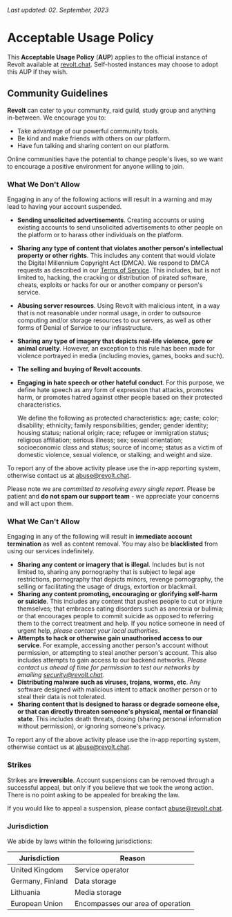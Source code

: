 _Last updated: 02. September, 2023_

# Acceptable Usage Policy

This **Acceptable Usage Policy** (**AUP**) applies to the official instance of Revolt available at [revolt.chat](http://revolt.chat). Self-hosted instances may choose to adopt this AUP if they wish.

## Community Guidelines

**Revolt** can cater to your community, raid guild, study group and anything in-between. We encourage you to:

- Take advantage of our powerful community tools.
- Be kind and make friends with others on our platform.
- Have fun talking and sharing content on our platform.

Online communities have the potential to change people's lives, so we want to encourage a positive environment for anyone willing to join.

### What We Don't Allow

Engaging in any of the following actions will result in a warning and may lead to having your account suspended.

- **Sending unsolicited advertisements**. Creating accounts or using existing accounts to send unsolicited advertisements to other people on the platform or to harass other individuals on the platform.
- **Sharing any type of content that violates another person's intellectual property or other rights**. This includes any content that would violate the Digital Millennium Copyright Act (DMCA). We respond to DMCA requests as described in our [Terms of Service](https://revolt.chat/terms). This includes, but is not limited to, hacking, the cracking or distribution of pirated software, cheats, exploits or hacks for our or another company or person's service.
- **Abusing server resources**. Using Revolt with malicious intent, in a way that is not reasonable under normal usage, in order to outsource computing and/or storage resources to our servers, as well as other forms of Denial of Service to our infrastructure.
- **Sharing any type of imagery that depicts real-life violence, gore or animal cruelty**. However, an exception to this rule has been made for violence portrayed in media (including movies, games, books and such).
- **The selling and buying of Revolt accounts**.
- **Engaging in hate speech or other hateful conduct**. For this purpose, we define hate speech as any form of expression that attacks, promotes harm, or promotes hatred against other people based on their protected characteristics.

  We define the following as protected characteristics: age; caste; color; disability; ethnicity; family responsibilities; gender; gender identity; housing status; national origin; race; refugee or immigration status; religious affiliation; serious illness; sex; sexual orientation; socioeconomic class and status; source of income; status as a victim of domestic violence, sexual violence, or stalking; and weight and size.

To report any of the above activity please use the in-app reporting system, otherwise contact us at [abuse@revolt.chat](mailto:abuse@revolt.chat).

Please note we are _committed to resolving every single report_. Please be patient and **do not spam our support team** - we appreciate your concerns and will act upon them.

### What We Can't Allow

Engaging in any of the following will result in **immediate account termination** as well as content removal. You may also be **blacklisted** from using our services indefinitely.

- **Sharing any content or imagery that is illegal**. Includes but is not limited to, sharing any pornography that is subject to legal age restrictions, pornography that depicts minors, revenge pornography, the selling or facilitating the usage of drugs, extortion or blackmail.
- **Sharing any content promoting, encouraging or glorifying self-harm or suicide**. This includes any content that pushes people to cut or injure themselves; that embraces eating disorders such as anorexia or bulimia; or that encourages people to commit suicide as opposed to referring them to the correct treatment and help. If you notice someone in need of urgent help, _please contact your local authorities_.
- **Attempts to hack or otherwise gain unauthorised access to our service**. For example, accessing another person's account without permission, or attempting to steal another person's account. This also includes attempts to gain access to our backend networks. _Please contact us ahead of time for permission to test our networks by emailing [security@revolt.chat](mailto:security@revolt.chat)._
- **Distributing malware such as viruses, trojans, worms, etc**. Any software designed with malicious intent to attack another person or to steal their data is not tolerated.
- **Sharing content that is designed to harass or degrade someone else, or that can directly threaten someone's physical, mental or financial state**. This includes death threats, doxing (sharing personal information without permission), or ignoring someone's privacy.

To report any of the above activity please use the in-app reporting system, otherwise contact us at [abuse@revolt.chat](mailto:abuse@revolt.chat).

### Strikes

Strikes are **irreversible**. Account suspensions can be removed through a successful appeal, but only if you believe that we took the wrong action. There is no point asking to be appealed for breaking the law.

If you would like to appeal a suspension, please contact [abuse@revolt.chat](mailto:abuse@revolt.chat).

### Jurisdiction

We abide by laws within the following jurisdictions:

| Jurisdiction     | Reason                            |
| ---------------- | --------------------------------- |
| United Kingdom   | Service operator                  |
| Germany, Finland | Data storage                      |
| Lithuania        | Media storage                     |
| European Union   | Encompasses our area of operation |

